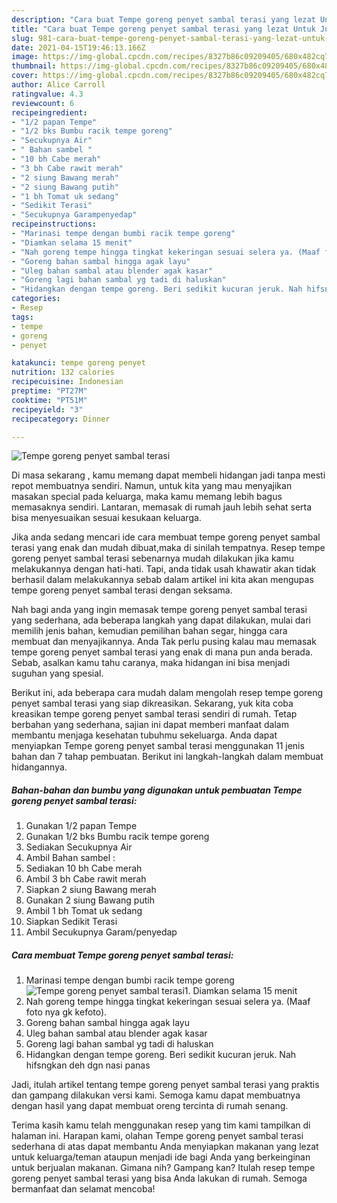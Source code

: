 ```yaml
---
description: "Cara buat Tempe goreng penyet sambal terasi yang lezat Untuk Jualan"
title: "Cara buat Tempe goreng penyet sambal terasi yang lezat Untuk Jualan"
slug: 981-cara-buat-tempe-goreng-penyet-sambal-terasi-yang-lezat-untuk-jualan
date: 2021-04-15T19:46:13.166Z
image: https://img-global.cpcdn.com/recipes/8327b86c09209405/680x482cq70/tempe-goreng-penyet-sambal-terasi-foto-resep-utama.jpg
thumbnail: https://img-global.cpcdn.com/recipes/8327b86c09209405/680x482cq70/tempe-goreng-penyet-sambal-terasi-foto-resep-utama.jpg
cover: https://img-global.cpcdn.com/recipes/8327b86c09209405/680x482cq70/tempe-goreng-penyet-sambal-terasi-foto-resep-utama.jpg
author: Alice Carroll
ratingvalue: 4.3
reviewcount: 6
recipeingredient:
- "1/2 papan Tempe"
- "1/2 bks Bumbu racik tempe goreng"
- "Secukupnya Air"
- " Bahan sambel "
- "10 bh Cabe merah"
- "3 bh Cabe rawit merah"
- "2 siung Bawang merah"
- "2 siung Bawang putih"
- "1 bh Tomat uk sedang"
- "Sedikit Terasi"
- "Secukupnya Garampenyedap"
recipeinstructions:
- "Marinasi tempe dengan bumbi racik tempe goreng"
- "Diamkan selama 15 menit"
- "Nah goreng tempe hingga tingkat kekeringan sesuai selera ya. (Maaf foto nya gk kefoto)."
- "Goreng bahan sambal hingga agak layu"
- "Uleg bahan sambal atau blender agak kasar"
- "Goreng lagi bahan sambal yg tadi di haluskan"
- "Hidangkan dengan tempe goreng. Beri sedikit kucuran jeruk. Nah hifsngkan deh dgn nasi panas"
categories:
- Resep
tags:
- tempe
- goreng
- penyet

katakunci: tempe goreng penyet 
nutrition: 132 calories
recipecuisine: Indonesian
preptime: "PT27M"
cooktime: "PT51M"
recipeyield: "3"
recipecategory: Dinner

---
```



![Tempe goreng penyet sambal terasi](https://img-global.cpcdn.com/recipes/8327b86c09209405/680x482cq70/tempe-goreng-penyet-sambal-terasi-foto-resep-utama.jpg)

Di masa  sekarang , kamu memang dapat membeli hidangan jadi tanpa mesti repot membuatnya sendiri. Namun, untuk kita yang mau menyajikan masakan special pada keluarga, maka kamu memang lebih bagus memasaknya sendiri. Lantaran, memasak di rumah jauh lebih sehat serta bisa menyesuaikan sesuai kesukaan keluarga.

Jika anda sedang mencari ide cara membuat tempe goreng penyet sambal terasi yang enak dan mudah dibuat,maka di sinilah tempatnya. Resep tempe goreng penyet sambal terasi  sebenarnya mudah dilakukan jika kamu melakukannya dengan hati-hati. Tapi, anda tidak usah khawatir akan tidak berhasil dalam melakukannya 
sebab dalam artikel ini kita akan mengupas tempe goreng penyet sambal terasi dengan seksama.  



Nah bagi anda yang ingin memasak tempe goreng penyet sambal terasi yang sederhana, ada beberapa langkah yang dapat dilakukan, mulai dari memilih jenis bahan, kemudian pemilihan bahan segar, hingga cara membuat dan menyajikannya. Anda Tak perlu pusing kalau mau memasak tempe goreng penyet sambal terasi yang enak di mana pun anda berada. Sebab, asalkan kamu  tahu caranya, maka hidangan ini bisa menjadi suguhan yang spesial.

Berikut ini, ada beberapa cara mudah dalam mengolah resep tempe goreng penyet sambal terasi yang siap dikreasikan. Sekarang, yuk kita coba kreasikan tempe goreng penyet sambal terasi sendiri di rumah. Tetap berbahan yang sederhana, sajian ini dapat memberi manfaat dalam membantu menjaga kesehatan tubuhmu sekeluarga. Anda dapat menyiapkan Tempe goreng penyet sambal terasi menggunakan 11 jenis bahan dan 7 tahap pembuatan. Berikut ini langkah-langkah dalam membuat hidangannya.

<!--inarticleads1-->

##### Bahan-bahan dan bumbu yang digunakan untuk pembuatan Tempe goreng penyet sambal terasi:

1. Gunakan 1/2 papan Tempe
1. Gunakan 1/2 bks Bumbu racik tempe goreng
1. Sediakan Secukupnya Air
1. Ambil  Bahan sambel :
1. Sediakan 10 bh Cabe merah
1. Ambil 3 bh Cabe rawit merah
1. Siapkan 2 siung Bawang merah
1. Gunakan 2 siung Bawang putih
1. Ambil 1 bh Tomat uk sedang
1. Siapkan Sedikit Terasi
1. Ambil Secukupnya Garam/penyedap




<!--inarticleads2-->

##### Cara membuat Tempe goreng penyet sambal terasi:

1. Marinasi tempe dengan bumbi racik tempe goreng
<img src="https://img-global.cpcdn.com/steps/77433b9d942e732f/160x128cq70/tempe-goreng-penyet-sambal-terasi-langkah-memasak-1-foto.jpg" alt="Tempe goreng penyet sambal terasi">1. Diamkan selama 15 menit
1. Nah goreng tempe hingga tingkat kekeringan sesuai selera ya. (Maaf foto nya gk kefoto).
1. Goreng bahan sambal hingga agak layu
1. Uleg bahan sambal atau blender agak kasar
1. Goreng lagi bahan sambal yg tadi di haluskan
1. Hidangkan dengan tempe goreng. Beri sedikit kucuran jeruk. Nah hifsngkan deh dgn nasi panas




Jadi, itulah artikel tentang  tempe goreng penyet sambal terasi  yang praktis dan gampang dilakukan versi kami. Semoga kamu dapat membuatnya dengan hasil yang dapat membuat oreng tercinta di rumah senang. 

Terima kasih kamu telah menggunakan resep yang tim kami tampilkan di halaman ini. Harapan kami, olahan  Tempe goreng penyet sambal terasi sederhana di atas dapat membantu Anda menyiapkan makanan yang lezat untuk keluarga/teman ataupun menjadi ide bagi Anda yang berkeinginan untuk berjualan makanan. Gimana nih? Gampang kan? Itulah resep tempe goreng penyet sambal terasi yang bisa Anda lakukan di rumah. Semoga bermanfaat dan selamat mencoba!

